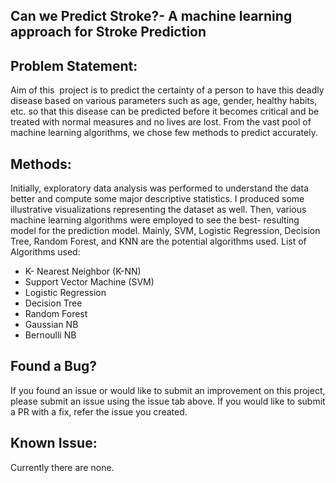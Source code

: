 ## Can we Predict Stroke?- A machine learning approach for Stroke Prediction

## Problem Statement: 
Aim of this  project is to predict the certainty of a person to have this deadly disease based on various parameters such as age, gender, healthy habits, etc. so that this disease can be predicted before it becomes critical and be treated with normal measures and no lives are lost. From the vast pool of machine learning algorithms, we chose few methods to predict accurately.

## Methods:

Initially, exploratory data analysis was performed to understand the data better and compute some major descriptive statistics. I produced some illustrative visualizations representing the dataset as well. Then, various machine learning algorithms were employed to see the best- resulting model for the prediction model. Mainly, SVM, Logistic Regression, Decision Tree, Random Forest, and KNN are the potential algorithms used.
List of Algorithms used:
 - K- Nearest Neighbor (K-NN)
 - Support Vector Machine (SVM)
 - Logistic Regression
 - Decision Tree
 - Random Forest
 - Gaussian NB
 - Bernoulli NB

## Found a Bug?
  If you found an issue or would like to submit an improvement on this project, please submit an issue using the issue tab above. If you would like to submit a PR with a fix, refer the issue you created.

## Known Issue:
  Currently there are none. 




